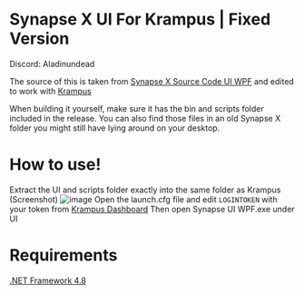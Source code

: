 # Synapse X UI For Krampus | Fixed Version
Discord: Aladinundead

The source of this is taken from [Synapse X Source Code UI WPF](https://github.com/Acrillis/SynapseX/tree/master/Synapse%20UI%20WPF) and edited to work with [Krampus](https://krampus.gg/)

When building it yourself, make sure it has the bin and scripts folder included in the release. You can also find those files in an old Synapse X folder you might still have lying around on your desktop.

# How to use!
Extract the UI and scripts folder exactly into the same folder as Krampus (Screenshot)
![image](https://i.imgur.com/NdSCEkL.png)
Open the launch.cfg file and edit ```LOGINTOKEN``` with your token from [Krampus Dashboard](https://loader.live/dashboard)
Then open Synapse UI WPF.exe under UI

# Requirements
[.NET Framework 4.8](https://dotnet.microsoft.com/en-us/download/dotnet-framework/thank-you/net48-web-installer)
